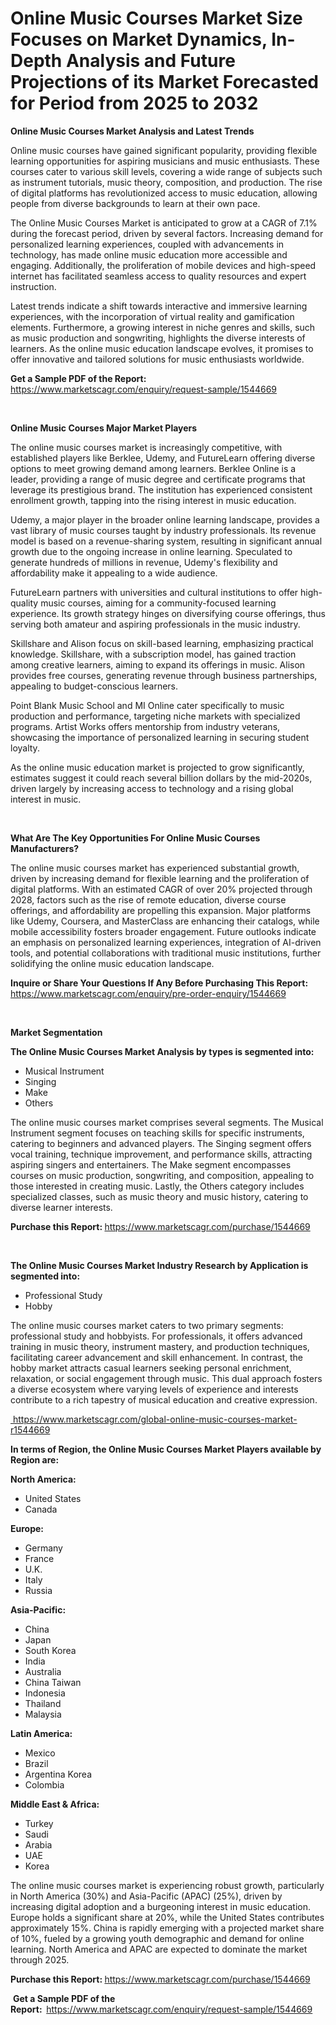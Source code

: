 <p><h1>Online Music Courses Market Size Focuses on Market Dynamics, In-Depth Analysis and Future Projections of its Market Forecasted for Period from 2025 to 2032</h1></p><p><strong>Online Music Courses Market Analysis and Latest Trends</strong></p>
<p><p>Online music courses have gained significant popularity, providing flexible learning opportunities for aspiring musicians and music enthusiasts. These courses cater to various skill levels, covering a wide range of subjects such as instrument tutorials, music theory, composition, and production. The rise of digital platforms has revolutionized access to music education, allowing people from diverse backgrounds to learn at their own pace.</p><p>The Online Music Courses Market is anticipated to grow at a CAGR of 7.1% during the forecast period, driven by several factors. Increasing demand for personalized learning experiences, coupled with advancements in technology, has made online music education more accessible and engaging. Additionally, the proliferation of mobile devices and high-speed internet has facilitated seamless access to quality resources and expert instruction.</p><p>Latest trends indicate a shift towards interactive and immersive learning experiences, with the incorporation of virtual reality and gamification elements. Furthermore, a growing interest in niche genres and skills, such as music production and songwriting, highlights the diverse interests of learners. As the online music education landscape evolves, it promises to offer innovative and tailored solutions for music enthusiasts worldwide.</p></p>
<p><strong>Get a Sample PDF of the Report:&nbsp;</strong> <a href="https://www.marketscagr.com/enquiry/request-sample/1544669?utm_campaign=3014&utm_medium=2&utm_source=Github&utm_content=ia&utm_term=20042025&utm_id=online-music-courses">https://www.marketscagr.com/enquiry/request-sample/1544669</a></p>
<p>&nbsp;</p>
<p><strong>Online Music Courses Major Market Players</strong></p>
<p><p>The online music courses market is increasingly competitive, with established players like Berklee, Udemy, and FutureLearn offering diverse options to meet growing demand among learners. Berklee Online is a leader, providing a range of music degree and certificate programs that leverage its prestigious brand. The institution has experienced consistent enrollment growth, tapping into the rising interest in music education.</p><p>Udemy, a major player in the broader online learning landscape, provides a vast library of music courses taught by industry professionals. Its revenue model is based on a revenue-sharing system, resulting in significant annual growth due to the ongoing increase in online learning. Speculated to generate hundreds of millions in revenue, Udemy's flexibility and affordability make it appealing to a wide audience.</p><p>FutureLearn partners with universities and cultural institutions to offer high-quality music courses, aiming for a community-focused learning experience. Its growth strategy hinges on diversifying course offerings, thus serving both amateur and aspiring professionals in the music industry.</p><p>Skillshare and Alison focus on skill-based learning, emphasizing practical knowledge. Skillshare, with a subscription model, has gained traction among creative learners, aiming to expand its offerings in music. Alison provides free courses, generating revenue through business partnerships, appealing to budget-conscious learners.</p><p>Point Blank Music School and MI Online cater specifically to music production and performance, targeting niche markets with specialized programs. Artist Works offers mentorship from industry veterans, showcasing the importance of personalized learning in securing student loyalty.</p><p>As the online music education market is projected to grow significantly, estimates suggest it could reach several billion dollars by the mid-2020s, driven largely by increasing access to technology and a rising global interest in music.</p></p>
<p>&nbsp;</p>
<p><strong>What Are The Key Opportunities For Online Music Courses Manufacturers?</strong></p>
<p><p>The online music courses market has experienced substantial growth, driven by increasing demand for flexible learning and the proliferation of digital platforms. With an estimated CAGR of over 20% projected through 2028, factors such as the rise of remote education, diverse course offerings, and affordability are propelling this expansion. Major platforms like Udemy, Coursera, and MasterClass are enhancing their catalogs, while mobile accessibility fosters broader engagement. Future outlooks indicate an emphasis on personalized learning experiences, integration of AI-driven tools, and potential collaborations with traditional music institutions, further solidifying the online music education landscape.</p></p>
<p><strong>Inquire or Share Your Questions If Any Before Purchasing This Report:</strong> <a href="https://www.marketscagr.com/enquiry/pre-order-enquiry/1544669?utm_campaign=3014&utm_medium=2&utm_source=Github&utm_content=ia&utm_term=20042025&utm_id=online-music-courses">https://www.marketscagr.com/enquiry/pre-order-enquiry/1544669</a></p>
<p>&nbsp;</p>
<p><strong>Market Segmentation</strong></p>
<p><strong>The Online Music Courses Market Analysis by types is segmented into:</strong></p>
<p><ul><li>Musical Instrument</li><li>Singing</li><li>Make</li><li>Others</li></ul></p>
<p><p>The online music courses market comprises several segments. The Musical Instrument segment focuses on teaching skills for specific instruments, catering to beginners and advanced players. The Singing segment offers vocal training, technique improvement, and performance skills, attracting aspiring singers and entertainers. The Make segment encompasses courses on music production, songwriting, and composition, appealing to those interested in creating music. Lastly, the Others category includes specialized classes, such as music theory and music history, catering to diverse learner interests.</p></p>
<p><strong>Purchase this Report:&nbsp;</strong><a href="https://www.marketscagr.com/purchase/1544669?utm_campaign=3014&utm_medium=2&utm_source=Github&utm_content=ia&utm_term=20042025&utm_id=online-music-courses">https://www.marketscagr.com/purchase/1544669</a></p>
<p>&nbsp;</p>
<p><strong>The Online Music Courses Market Industry Research by Application is segmented into:</strong></p>
<p><ul><li>Professional Study</li><li>Hobby</li></ul></p>
<p><p>The online music courses market caters to two primary segments: professional study and hobbyists. For professionals, it offers advanced training in music theory, instrument mastery, and production techniques, facilitating career advancement and skill enhancement. In contrast, the hobby market attracts casual learners seeking personal enrichment, relaxation, or social engagement through music. This dual approach fosters a diverse ecosystem where varying levels of experience and interests contribute to a rich tapestry of musical education and creative expression.</p></p>
<p><a href="https://www.marketscagr.com/global-online-music-courses-market-r1544669?utm_campaign=3014&utm_medium=2&utm_source=Github&utm_content=ia&utm_term=20042025&utm_id=online-music-courses">&nbsp;https://www.marketscagr.com/global-online-music-courses-market-r1544669</a></p>
<p><strong>In terms of Region, the Online Music Courses Market Players available by Region are:</strong></p>
<p>
    <p> <strong> North America: </strong>
        <ul>
            <li>United States</li>
            <li>Canada</li>
        </ul>
        </p> 
    <p> <strong> Europe: </strong>
        <ul>
            <li>Germany</li>
            <li>France</li>
            <li>U.K.</li>
            <li>Italy</li>
            <li>Russia</li>
        </ul>
        </p> 
    <p> <strong> Asia-Pacific: </strong>
        <ul>
            <li>China</li>
            <li>Japan</li>
            <li>South Korea</li>
            <li>India</li>
            <li>Australia</li>
            <li>China Taiwan</li>
            <li>Indonesia</li>
            <li>Thailand</li>
            <li>Malaysia</li>
        </ul>
        </p> 
    <p> <strong> Latin America: </strong>
        <ul>
            <li>Mexico</li>
            <li>Brazil</li>
            <li>Argentina Korea</li>
            <li>Colombia</li>
        </ul>
        </p> 
    <p> <strong> Middle East & Africa: </strong>
        <ul>
            <li>Turkey</li>
            <li>Saudi</li>
            <li>Arabia</li>
            <li>UAE</li>
            <li>Korea</li>
        </ul>
    </p>
    </p>
<p><p>The online music courses market is experiencing robust growth, particularly in North America (30%) and Asia-Pacific (APAC) (25%), driven by increasing digital adoption and a burgeoning interest in music education. Europe holds a significant share at 20%, while the United States contributes approximately 15%. China is rapidly emerging with a projected market share of 10%, fueled by a growing youth demographic and demand for online learning. North America and APAC are expected to dominate the market through 2025.</p></p>
<p><strong>Purchase this Report: </strong><a href="https://www.marketscagr.com/purchase/1544669?utm_campaign=3014&utm_medium=2&utm_source=Github&utm_content=ia&utm_term=20042025&utm_id=online-music-courses">https://www.marketscagr.com/purchase/1544669</a></p>
<p>&nbsp;<strong>Get a Sample PDF of the Report:&nbsp;&nbsp;</strong><a href="https://www.marketscagr.com/enquiry/request-sample/1544669?utm_campaign=3014&utm_medium=2&utm_source=Github&utm_content=ia&utm_term=20042025&utm_id=online-music-courses">https://www.marketscagr.com/enquiry/request-sample/1544669</a></p>
<p><strong></strong></p>
<p><p></p><p></p><p></p></p>